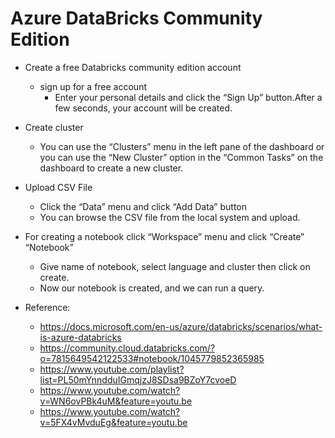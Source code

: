 # Azure DataBricks Community Edition 

* Create a free Databricks community edition account
  * sign up for a free account
    * Enter your personal details and click the “Sign Up” button.After a few seconds, your account will be created.
* Create cluster
  * You can use the “Clusters” menu in the left pane of the dashboard or you can use the “New Cluster” option in the “Common Tasks” on the dashboard to create a new cluster.
*  Upload CSV File
   * Click the “Data” menu and click “Add Data” button
   * You can browse the CSV file from the local system and upload.
* For creating a notebook click “Workspace” menu and click “Create” “Notebook” 
  * Give name of notebook, select language and cluster then click on create.
  * Now our notebook is created, and we can run a query.





* Reference:
  * https://docs.microsoft.com/en-us/azure/databricks/scenarios/what-is-azure-databricks
  * https://community.cloud.databricks.com/?o=7815649542122533#notebook/1045779852365985
  * https://www.youtube.com/playlist?list=PL50mYnndduIGmqjzJ8SDsa9BZoY7cvoeD
  * https://www.youtube.com/watch?v=WN6ovPBk4uM&feature=youtu.be
  * https://www.youtube.com/watch?v=5FX4vMvduEg&feature=youtu.be
